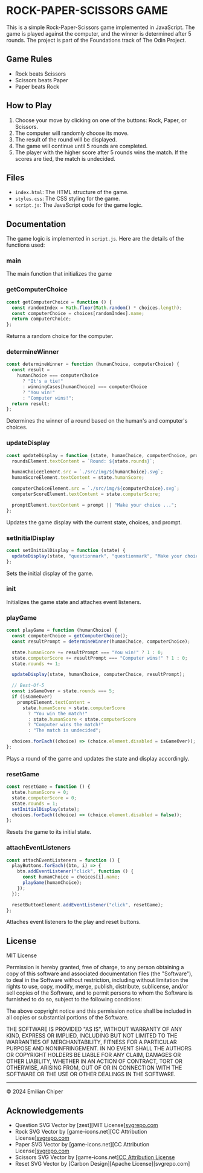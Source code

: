 # ROCK-PAPER-SCISSORS GAME

This is a simple Rock-Paper-Scissors game implemented in JavaScript. The game is played against the computer, and the winner is determined after 5 rounds. The project is part of the Foundations track of The Odin Project.

## Game Rules

- Rock beats Scissors
- Scissors beats Paper
- Paper beats Rock

## How to Play

1. Choose your move by clicking on one of the buttons: Rock, Paper, or Scissors.
2. The computer will randomly choose its move.
3. The result of the round will be displayed.
4. The game will continue until 5 rounds are completed.
5. The player with the higher score after 5 rounds wins the match. If the scores are tied, the match is undecided.

## Files

- `index.html`: The HTML structure of the game.
- `styles.css`: The CSS styling for the game.
- `script.js`: The JavaScript code for the game logic.

## Documentation

The game logic is implemented in `script.js`. Here are the details of the functions used:

### main

The main function that initializes the game

### getComputerChoice

```javascript
const getComputerChoice = function () {
  const randomIndex = Math.floor(Math.random() * choices.length);
  const computerChoice = choices[randomIndex].name;
  return computerChoice;
};
```

Returns a random choice for the computer.

### determineWinner

```javascript
const determineWinner = function (humanChoice, computerChoice) {
  const result =
    humanChoice === computerChoice
      ? "It's a tie!"
      : winningCases[humanChoice] === computerChoice
      ? "You win!"
      : "Computer wins!";
  return result;
};
```

Determines the winner of a round based on the human's and computer's choices.

### updateDisplay

```javascript
const updateDisplay = function (state, humanChoice, computerChoice, prompt) {
  roundsElement.textContent = `Round: ${state.rounds}`;

  humanChoiceElement.src = `./src/img/${humanChoice}.svg`;
  humanScoreElement.textContent = state.humanScore;

  computerChoiceElement.src = `./src/img/${computerChoice}.svg`;
  computerScoreElement.textContent = state.computerScore;

  promptElement.textContent = prompt || "Make your choice ...";
};
```

Updates the game display with the current state, choices, and prompt.

### setInitialDisplay

```javascript
const setInitialDisplay = function (state) {
  updateDisplay(state, "questionmark", "questionmark", "Make your choice...");
};
```

Sets the initial display of the game.

### init

Initializes the game state and attaches event listeners.

### playGame

```javascript
const playGame = function (humanChoice) {
  const computerChoice = getComputerChoice();
  const resultPrompt = determineWinner(humanChoice, computerChoice);

  state.humanScore += resultPrompt === "You win!" ? 1 : 0;
  state.computerScore += resultPrompt === "Computer wins!" ? 1 : 0;
  state.rounds += 1;

  updateDisplay(state, humanChoice, computerChoice, resultPrompt);

  // Best-Of-5
  const isGameOver = state.rounds === 5;
  if (isGameOver)
    promptElement.textContent =
      state.humanScore > state.computerScore
        ? "You win the match!"
        : state.humanScore < state.computerScore
        ? "Computer wins the match!"
        : "The match is undecided";

  choices.forEach((choice) => (choice.element.disabled = isGameOver));
};
```

Plays a round of the game and updates the state and display accordingly.

### resetGame

```javascript
const resetGame = function () {
  state.humanScore = 0;
  state.computerScore = 0;
  state.rounds = 1;
  setInitialDisplay(state);
  choices.forEach((choice) => (choice.element.disabled = false));
};
```

Resets the game to its initial state.

### attachEventListeners

```javascript
const attachEventListeners = function () {
  playButtons.forEach((btn, i) => {
    btn.addEventListener("click", function () {
      const humanChoice = choices[i].name;
      playGame(humanChoice);
    });
  });

  resetButtonElement.addEventListener("click", resetGame);
};
```

Attaches event listeners to the play and reset buttons.

## License

MIT License

Permission is hereby granted, free of charge, to any person obtaining a copy
of this software and associated documentation files (the "Software"), to deal
in the Software without restriction, including without limitation the rights
to use, copy, modify, merge, publish, distribute, sublicense, and/or sell
copies of the Software, and to permit persons to whom the Software is
furnished to do so, subject to the following conditions:

The above copyright notice and this permission notice shall be included in all
copies or substantial portions of the Software.

THE SOFTWARE IS PROVIDED "AS IS", WITHOUT WARRANTY OF ANY KIND, EXPRESS OR
IMPLIED, INCLUDING BUT NOT LIMITED TO THE WARRANTIES OF MERCHANTABILITY,
FITNESS FOR A PARTICULAR PURPOSE AND NONINFRINGEMENT. IN NO EVENT SHALL THE
AUTHORS OR COPYRIGHT HOLDERS BE LIABLE FOR ANY CLAIM, DAMAGES OR OTHER
LIABILITY, WHETHER IN AN ACTION OF CONTRACT, TORT OR OTHERWISE, ARISING FROM,
OUT OF OR IN CONNECTION WITH THE SOFTWARE OR THE USE OR OTHER DEALINGS IN THE
SOFTWARE.

---

© 2024 Emilian Chiper

## Acknowledgements

- Question SVG Vector by [zest][MIT License][svgrepo.com](https://www.svgrepo.com/svg/510152/question)
- Rock SVG Vector by [game-icons.net][CC Attribution License][svgrepo.com](https://www.svgrepo.com/svg/323925/rock)
- Paper SVG Vector by [game-icons.net][CC Attribution License][svgrepo.com](https://www.svgrepo.com/svg/323911/paper)
- Scissors SVG Vector by [game-icons.net][CC Attribution License](https://www.svgrepo.com/svg/323929/scissors)
- Reset SVG Vector by [Carbon Design][Apache License][svgrepo.com]
